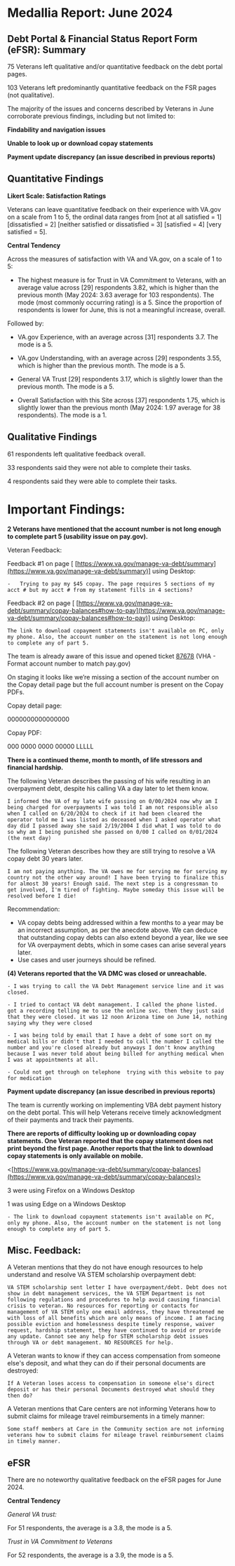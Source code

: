 # Medallia Report: June 2024

## Debt Portal & Financial Status Report Form (eFSR): Summary

75  Veterans left qualitative and/or quantitative feedback on the debt portal pages. 

103 Veterans left predominantly quantitative feedback on the FSR pages (not qualitative). 

The majority of the issues and concerns described by Veterans in June corroborate previous findings, including but not limited to:

**Findability and navigation issues** 

**Unable to look up or download copay statements** 

**Payment update discrepancy (an issue described in previous reports)**


## Quantitative Findings

**Likert Scale: Satisfaction Ratings**


Veterans can leave quantitative feedback on their experience with VA.gov on a scale from 1 to 5, the ordinal data ranges from [not at all satisfied = 1] [dissatisfied = 2] [neither satisfied or dissatisfied = 3] [satisfied = 4] [very satisfied = 5].

**Central Tendency**

Across the measures of satisfaction with VA and VA.gov, on a scale of 1 to 5:

-   The highest measure is for Trust in VA Commitment to Veterans, with an average value across [29] respondents 3.82, which is higher than the previous month (May 2024: 3.63 average for 103 respondents). The mode (most commonly occurring rating) is a 5. Since the proportion of respondents is lower for June, this is not a meaningful increase, overall.

Followed by:

-   VA.gov Experience, with an average across [31] respondents 3.7. The mode is a 5.
-   VA.gov Understanding, with an average across [29] respondents 3.55, which is higher than the previous month. The mode is a 5.

-   General VA Trust [29] respondents 3.17, which is slightly lower than the previous month. The mode is a 5.

-   Overall Satisfaction with this Site across [37] respondents 1.75, which is slightly lower than the previous month (May 2024: 1.97 average for 38 respondents). The mode is a 1.

## Qualitative Findings

61 respondents left qualitative feedback overall.

33 respondents said they were not able to complete their tasks.

4 respondents said they were able to complete their tasks.

# Important Findings:

**2 Veterans have mentioned that the account number is not long enough to complete part 5 (usability issue on pay.gov).**

Veteran Feedback:

Feedback #1 on page [ [https://www.va.gov/manage-va-debt/summary](https://www.va.gov/manage-va-debt/summary)] using Desktop:

`-   Trying to pay my $45 copay. The page requires 5 sections of my acct # but my acct # from my statement fills in 4 sections?`

Feedback #2 on page [ [https://www.va.gov/manage-va-debt/summary/copay-balances#how-to-pay](https://www.va.gov/manage-va-debt/summary/copay-balances#how-to-pay)] using Desktop:

`The link to download copayment statements isn't available on PC, only my phone. Also, the account number on the statement is not long enough to complete any of part 5.`


The team is already aware of this issue and opened ticket  [87678](https://app.zenhub.com/workspaces/vsa---debt-607736a6c8b7e2001084e3ab/issues/gh/department-of-veterans-affairs/va.gov-team/87678)  (VHA - Format account number to match pay.gov)

On staging it looks like we’re missing a section of the account number on the Copay detail page but the full account number is present on the Copay PDFs.

Copay detail page:

0000000000000000

Copay PDF:

000 0000 0000 00000 LLLLL

**There is a continued theme, month to month, of life stressors and financial hardship.**

The following Veteran describes the passing of his wife resulting in an overpayment debt, despite his calling VA a day later to let them know.

`I informed the VA of my late wife passing on 0/00/2024 now why am I being charged for overpayments I was told I am not responsible also when I called on 6/20/2024 to check if it had been cleared the operator told me I was listed as deceased when I asked operator what day did I passed away she said 2/19/2004 I did what I was told to do so why am I being punished she passed on 0/00 I called on 0/01/2024 (the next day)`

The following Veteran describes how they are still trying to resolve a VA copay debt 30 years later.

`I am not paying anything. The VA owes me for serving me for serving my country not the other way around! I have been trying to finalize this for almost 30 years! Enough said. The next step is a congressman to get involved, I'm tired of fighting. Maybe someday this issue will be resolved before I die!`
 
Recommendation:

-   VA copay debts being addressed within a few months to a year may be an incorrect assumption, as per the anecdote above. We can deduce that outstanding copay debts can also extend beyond a year, like we see for VA overpayment debts, which in some cases can arise several years later.
-   Use cases and user journeys should be refined.

**(4) Veterans reported that the VA DMC was closed or unreachable.**

`- I was trying to call the VA Debt Management service line and it was closed.`

`- I tried to contact VA debt management. I called the phone listed. got a recording telling me to use the online svc. then they just said that they were closed. it was 12 noon Arizona time on June 14, nothing saying why they were closed`

`- I was being told by email that I have a debt of some sort on my medical bills or didn't that I needed to call the number I called the number and you're closed already but anyways I don't know anything because I was never told about being billed for anything medical when I was at appointments at all.`   

`- Could not get through on telephone  trying with this website to pay for medication`


**Payment update discrepancy (an issue described in previous reports)**

The team is currently working on implementing VBA debt payment history on the debt portal. This will help Veterans receive timely acknowledgment of their payments and track their payments.

**There are reports of difficulty looking up or downloading copay statements. One Veteran reported that the copay statement does not print beyond the first page. Another reports that the link to download copay statements is only available on mobile.**

<[https://www.va.gov/manage-va-debt/summary/copay-balances](https://www.va.gov/manage-va-debt/summary/copay-balances)>
 
3 were using Firefox on a Windows Desktop

1 was using Edge on a Windows Desktop

  `- The link to download copayment statements isn't available on PC, only my phone. Also, the account number on the statement is not long enough to complete any of part 5.` 


## Misc. Feedback:

A Veteran mentions that they do not have enough resources to help understand and resolve VA STEM scholarship overpayment debt:

`VA STEM scholarship sent letter I have overpayment/debt. Debt does not show in debt management services, the VA STEM Department is not following regulations and procedures to help avoid causing financial crisis to veteran. No resources for reporting or contacts for management of VA STEM only one email address, they have threatened me with loss of all benefits which are only means of income. I am facing possible eviction and homelessness despite timely response, waiver request, hardship statement, they have continued to avoid or provide any update. Cannot see any help for STEM scholarship debt issues through VA or debt management. NO RESOURCES for help.`

A Veteran wants to know if they can access compensation from someone else's deposit, and what they can do if their personal documents are destroyed:

`If A Veteran loses access to compensation in someone else's direct deposit or has their personal Documents destroyed what should they then do?`

A Veteran mentions that Care centers are not informing Veterans how to submit claims for mileage travel reimbursements in a timely manner:

`Some staff members at Care in the Community section are not informing veterans how to submit claims for mileage travel reimbursement claims in timely manner.
`

## eFSR

There are no noteworthy qualitative feedback on the eFSR pages for June 2024.

**Central Tendency**

*General VA trust:*

For 51 respondents, the average is a 3.8, the mode is a 5.

*Trust in VA Commitment to Veterans*

For 52 respondents, the average is a 3.9, the mode is a 5.


